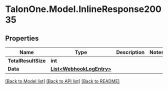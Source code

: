 # TalonOne.Model.InlineResponse20035
## Properties

Name | Type | Description | Notes
------------ | ------------- | ------------- | -------------
**TotalResultSize** | **int** |  | 
**Data** | [**List&lt;WebhookLogEntry&gt;**](WebhookLogEntry.md) |  | 

[[Back to Model list]](../README.md#documentation-for-models) [[Back to API list]](../README.md#documentation-for-api-endpoints) [[Back to README]](../README.md)


